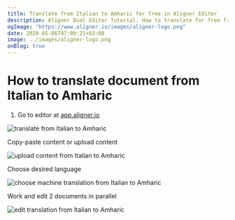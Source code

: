 ```yaml
---
title: Translate from Italian to Amharic for free in Aligner Editor
description: Aligner Dual Editor Tutorial. How to translate for free from Italian to Amharic. Aligner is multilingual document management platform. 
ogImage: "https://www.aligner.io/images/aligner-logo.png"
date: 2020-05-06T07:09:21+03:00
image: ../images/aligner-logo.png
onBlog: true
---
```


# How to translate document from Italian to Amharic

1. Go to editor at [app.aligner.io](https://app.aligner.io "Aligner App web page")

![translate from Italian to Amharic](../aligner-blank-editor.png "translate from Italian to Amharic")

Copy-paste content or upload content

![upload content from Italian to Amharic](../aligner-uploaded-document.png "upload content from Italian to Amharic")

Choose desired language

![choose machine translation from Italian to Amharic](../aligner-language-dropdown.png "choose machine translation from Italian to Amharic")

Work and edit 2 documents in parallel

![edit translation from Italian to Amharic](../aligner-double-sitded-editor.png "edit translation from Italian to Amharic")

